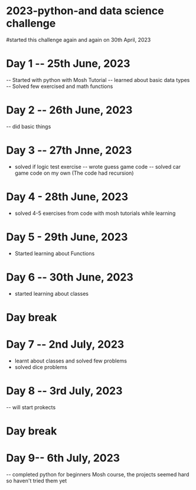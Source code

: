 # 2023-python-and data science challenge
#started this challenge again and again on 30th April, 2023

# Day 1 -- 25th June, 2023
-- Started with python with Mosh Tutorial
-- learned about basic data types
-- Solved few exercised and math functions

# Day 2 -- 26th June, 2023
-- did basic things

# Day 3 -- 27th Jnne, 2023
- solved if logic test exercise
-- wrote guess game code
-- solved car game code on my own (The code had recursion)

# Day 4 - 28th June, 2023
- solved 4-5 exercises from code with mosh tutorials while learning

# Day 5 - 29th June, 2023
- Started learning about Functions

# Day 6 -- 30th June, 2023 
- started learning about classes

# Day break

# Day 7 -- 2nd July, 2023
- learnt about classes and solved few problems
- solved dice problems 

# Day 8 -- 3rd July, 2023
-- will start prokects

# Day break

# Day 9-- 6th July, 2023
-- completed python for beginners Mosh course, the projects seemed hard so haven't tried them yet

